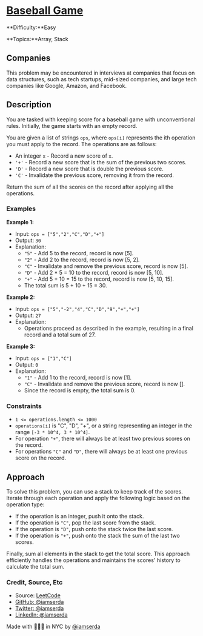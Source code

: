 # [Baseball Game](https://leetcode.com/problems/baseball-game/description/)

**Difficulty:**Easy

**Topics:**Array, Stack

## Companies

This problem may be encountered in interviews at companies that focus on data structures, such as tech startups, mid-sized companies, and large tech companies like Google, Amazon, and Facebook.

## Description

You are tasked with keeping score for a baseball game with unconventional rules. Initially, the game starts with an empty record.

You are given a list of strings `ops`, where `ops[i]` represents the ith operation you must apply to the record. The operations are as follows:

- An integer `x` - Record a new score of `x`.
- `'+'` - Record a new score that is the sum of the previous two scores.
- `'D'` - Record a new score that is double the previous score.
- `'C'` - Invalidate the previous score, removing it from the record.

Return the sum of all the scores on the record after applying all the operations.

### Examples

**Example 1:**

- Input: `ops = ["5","2","C","D","+"]`
- Output: `30`
- Explanation:
  - `"5"` - Add 5 to the record, record is now [5].
  - `"2"` - Add 2 to the record, record is now [5, 2].
  - `"C"` - Invalidate and remove the previous score, record is now [5].
  - `"D"` - Add 2 * 5 = 10 to the record, record is now [5, 10].
  - `"+"` - Add 5 + 10 = 15 to the record, record is now [5, 10, 15].
  - The total sum is 5 + 10 + 15 = 30.

**Example 2:**

- Input: `ops = ["5","-2","4","C","D","9","+","+"]`
- Output: `27`
- Explanation:
  - Operations proceed as described in the example, resulting in a final record and a total sum of 27.

**Example 3:**

- Input: `ops = ["1","C"]`
- Output: `0`
- Explanation:
  - `"1"` - Add 1 to the record, record is now [1].
  - `"C"` - Invalidate and remove the previous score, record is now [].
  - Since the record is empty, the total sum is 0.

### Constraints

- `1 <= operations.length <= 1000`
- `operations[i]` is "C", "D", "+", or a string representing an integer in the range `[-3 * 10^4, 3 * 10^4]`.
- For operation `"+"`, there will always be at least two previous scores on the record.
- For operations `"C"` and `"D"`, there will always be at least one previous score on the record.

## Approach

To solve this problem, you can use a stack to keep track of the scores. Iterate through each operation and apply the following logic based on the operation type:

- If the operation is an integer, push it onto the stack.
- If the operation is `"C"`, pop the last score from the stack.
- If the operation is `"D"`, push onto the stack twice the last score.
- If the operation is `"+"`, push onto the stack the sum of the last two scores.

Finally, sum all elements in the stack to get the total score. This approach efficiently handles the operations and maintains the scores' history to calculate the total sum.


### Credit, Source, Etc

- Source: [LeetCode](https://leetcode.com/problems/baseball-game/description/)
- [GitHub: @iamserda](https://github.com/iamserda)
- [Twitter: @iamserda](https://twitter.com/iamserda)
- [LinkedIn: @iamserda](https://linkedin.com/in/iamserda)

Made with 🤍🫶🏿 in NYC by [@iamserda](https://www.twitter.com/iamserda)
